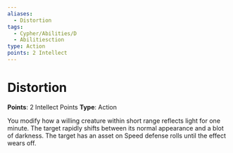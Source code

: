 ```yaml
---
aliases:
  - Distortion
tags:
  - Cypher/Abilities/D
  - Abilitiesction
type: Action
points: 2 Intellect
---
```


# Distortion

**Points**: 2 Intellect Points
**Type**: Action

You modify how a willing creature within short range reflects light for one minute. The target rapidly shifts between its normal appearance and a blot of darkness. The target has an asset on Speed defense rolls until the effect wears off.
